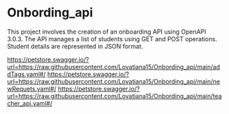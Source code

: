 # Onbording_api
This project involves the creation of an onboarding API using OpenAPI 3.0.3. The API manages a list of students using GET and POST operations. Student details are represented in JSON format.

<!-- lien qui touche le swagger.io -->
https://petstore.swagger.io/?url=https://raw.githubusercontent.com/Lovatiana15/Onbording_api/main/addTags.yaml#/
https://petstore.swagger.io/?url=https://raw.githubusercontent.com/Lovatiana15/Onbording_api/main/newRequets.yaml#/
https://petstore.swagger.io/?url=https://raw.githubusercontent.com/Lovatiana15/Onbording_api/main/teacher_api.yaml#/
